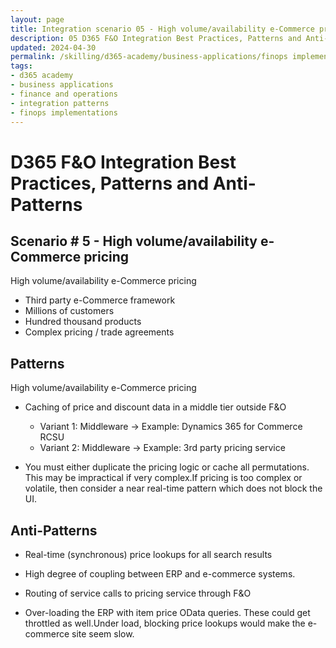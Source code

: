 ```yaml
---
layout: page
title: Integration scenario 05 - High volume/availability e-Commerce pricing
description: 05 D365 F&O Integration Best Practices, Patterns and Anti-Patterns
updated: 2024-04-30
permalink: /skilling/d365-academy/business-applications/finops implementation best practices and patterns/intscenario-05
tags:
- d365 academy
- business applications
- finance and operations
- integration patterns
- finops implementations
---
```


# D365 F&O Integration Best Practices, Patterns and Anti-Patterns

## Scenario # 5 - High volume/availability e-Commerce pricing
High volume/availability e-Commerce pricing
* Third party e-Commerce framework
* Millions of customers
* Hundred thousand products
* Complex pricing / trade agreements


## Patterns
High volume/availability e-Commerce pricing

* Caching of price and discount data in a middle tier outside F&O
    * Variant 1: Middleware -> Example: Dynamics 365 for Commerce RCSU
    * Variant 2: Middleware -> Example: 3rd party pricing service

* You must either duplicate the pricing logic or cache all permutations. This may be impractical if very complex.If pricing is too complex or volatile, then consider a near real-time pattern which does not block the UI.

## Anti-Patterns
* Real-time (synchronous) price lookups for all search results

* High degree of coupling between ERP and e-commerce systems.

* Routing of service calls to pricing service through F&O

* Over-loading the ERP with item price OData queries. These could get throttled as well.Under load, blocking price lookups would make the e-commerce site seem slow. 
